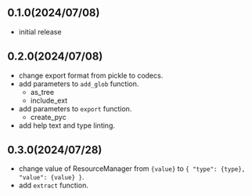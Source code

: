 
## 0.1.0(2024/07/08)
- initial release

## 0.2.0(2024/07/08)
- change export format from pickle to codecs.
- add parameters to `add_glob` function.
  - as_tree
  - include_ext
- add parameters to `export` function.
  - create_pyc
- add help text and type linting.

## 0.3.0(2024/07/28)
- change value of ResourceManager from `{value}` to `{ "type": {type}, "value": {value} }`.
- add `extract` function.
